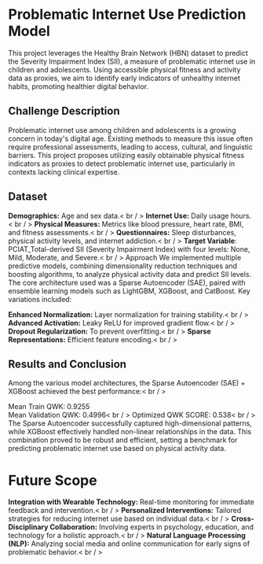 # Problematic Internet Use Prediction Model
This project leverages the Healthy Brain Network (HBN) dataset to predict the Severity Impairment Index (SII), a measure of problematic internet use in children and adolescents. Using accessible physical fitness and activity data as proxies, we aim to identify early indicators of unhealthy internet habits, promoting healthier digital behavior.

## Challenge Description
Problematic internet use among children and adolescents is a growing concern in today's digital age. Existing methods to measure this issue often require professional assessments, leading to access, cultural, and linguistic barriers. This project proposes utilizing easily obtainable physical fitness indicators as proxies to detect problematic internet use, particularly in contexts lacking clinical expertise.

## Dataset
**Demographics:** Age and sex data.< br / >
**Internet Use:** Daily usage hours.< br / >
**Physical Measures:** Metrics like blood pressure, heart rate, BMI, and fitness assessments.< br / >
**Questionnaires:** Sleep disturbances, physical activity levels, and internet addiction.< br / >
**Target Variable**: PCIAT_Total-derived SII (Severity Impairment Index) with four levels: None, Mild, Moderate, and Severe.< br / >
Approach
We implemented multiple predictive models, combining dimensionality reduction techniques and boosting algorithms, to analyze physical activity data and predict SII levels. The core architecture used was a Sparse Autoencoder (SAE), paired with ensemble learning models such as LightGBM, XGBoost, and CatBoost. Key variations included:

**Enhanced Normalization:** Layer normalization for training stability.< br / >
**Advanced Activation:** Leaky ReLU for improved gradient flow.< br / >
**Dropout Regularization:** To prevent overfitting.< br / >
**Sparse Representations:** Efficient feature encoding.< br / >

## Results and Conclusion
Among the various model architectures, the Sparse Autoencoder (SAE) + XGBoost achieved the best performance:< br / >

Mean Train QWK: 0.9255<br/>
Mean Validation QWK: 0.4996< br / >
Optimized QWK SCORE: 0.538< br / >
The Sparse Autoencoder successfully captured high-dimensional patterns, while XGBoost effectively handled non-linear relationships in the data. This combination proved to be robust and efficient, setting a benchmark for predicting problematic internet use based on physical activity data.

# Future Scope
**Integration with Wearable Technology:** Real-time monitoring for immediate feedback and intervention.< br / >
**Personalized Interventions:** Tailored strategies for reducing internet use based on individual data.< br / >
**Cross-Disciplinary Collaboration:** Involving experts in psychology, education, and technology for a holistic approach.< br / >
**Natural Language Processing (NLP):** Analyzing social media and online communication for early signs of problematic behavior.< br / >
